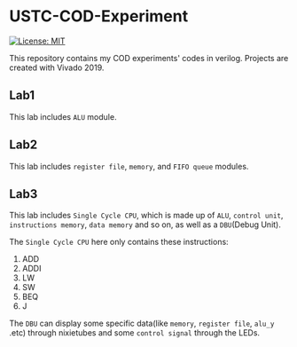 # USTC-COD-Experiment

[![License: MIT](https://img.shields.io/badge/License-MIT-blue.svg)](https://github.com/RabbitWhite1/USTC-Health-Report/blob/master/LICENSE)

This repository contains my COD experiments' codes in verilog.
Projects are created with Vivado 2019.

## Lab1

This lab includes `ALU` module.

## Lab2

This lab includes `register file`, `memory`, and `FIFO queue` modules.

## Lab3

This lab includes `Single Cycle CPU`, which is made up of `ALU`, `control unit`, `instructions memory`, `data memory` and so on, as well as a `DBU`(Debug Unit).

The `Single Cycle CPU` here only contains these instructions:
1. ADD
2. ADDI
3. LW
4. SW
5. BEQ
6. J

The `DBU` can display some specific data(like `memory`, `register file`, `alu_y` .etc) through nixietubes and some `control signal` through the LEDs.
